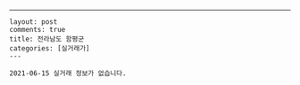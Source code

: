 ---
    layout: post
    comments: true
    title: 전라남도 함평군
    categories: [실거래가]
    ---

    2021-06-15 실거래 정보가 없습니다.

    